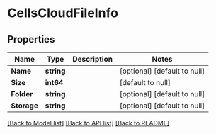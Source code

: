 # CellsCloudFileInfo

## Properties
Name | Type | Description | Notes
------------ | ------------- | ------------- | -------------
**Name** | **string** |  | [optional] [default to null]
**Size** | **int64** |  | [default to null]
**Folder** | **string** |  | [optional] [default to null]
**Storage** | **string** |  | [optional] [default to null]

[[Back to Model list]](../README.md#documentation-for-models) [[Back to API list]](../README.md#documentation-for-api-endpoints) [[Back to README]](../README.md)


